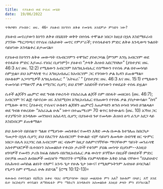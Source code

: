 ```yaml
---
title:  የያዕቆብ ወደ ዮሴፍ መሄድ
date:  19/06/2022
---
```


`ጥቅሶቹን ያንብቡ: ዘፍ. 46። ያዕቆብ ከነዓንን ለቅቆ የመሄዱ አንደምታ ምንድን ነው?`

ያዕቆብ መኖሪያውን ከነዓን ለቅቆ በሄደበት ወቅት በተስፋ ተሞልቶ ነበር። ከዚህ በኋላ እንደማይራብ ያገኘው ማረጋገጫና የዮሴፍ በሕይወት መኖር የምሥራች; የተስፋይቱን ምድር ለቅቆ እንዲወጣ ጉልበት ሳይሆነው እንዳልቀረ ይታመናል።

የያዕቆብ ከነዓንን ለቅቆ መውጣት የአብርሃምን ተሞክሮ ያስተጋባል (ምንም እንኳ አብርሃም ወደ ተስፋይቱ ምድር እያመራ የነበረ ቢሆንም)። ያዕቆብ “ታላቅ ሕዝብ አደርግሃለሁ” (ያስተያዩ: ዘፍ. 46:3 እና ዘፍ. 12:2) የሚለውን አብርሃም ከእግዚአብሔር የሰማውን የተስፋ ቃል በተመሳሳይ ሰምቷል። ይህ አምላካዊ ጥሪ እግዚአብሔር ከአብርሃም ጋር የገባውን ቃል ኪዳን ይጠቁማል።  በሁለቱም አጋጣሚዎች እግዚአብሔር “ ‘አትፍራ’ ” (ያስተያዩ: ዘፍ. 46:3 እና ዘፍ. 15:1) የሚለውን ተመሳሳይ የማጽናኛ ቃል የሚናገር ሲሆን; ይህ ደግሞ አስደሳች የሆነውን የወደፊት ተስፋ ይዟል።

ሴቶች ልጆችን ጨምሮ ወደ ግብፅ የወረዱት የእስራኤል ልጆች ስም በስፋት መዘርዘሩ (ዘፍ. 46:7); አብርሃም ገና ልጅ ሳይኖረው ዘሩ እንደሚበዛ እግዚአብሔር የሰጠውን የተስፋ ቃል ያስታውሳል። “ሰባ” የሚለው ቁጥር (ያዕቆብ; ዮሴፍና ሁለቱን ልጆቹን ጨምሮ) አጠቃላዩን ጽንሰ ሀሳብ ሃሳብ ይገልጻል። ወደ ግብፅ የወረደው “እስራኤል ሁሉ” ነው። በተጨማሪም 70 ቁጥር ከትውልዱ (ዘፍ. 10) አኻዝ ጋር ተያያዥነት እንዳለው መገንዘብ አስፈላጊ ሲሆን; በያዕቆብ ጉዞ የመላው ሕዝብ ዕጣ ፈንታ አደጋ ላይ እንደነበርም ይጠቁማል።

ይህ እውነት በይበልጥ ግልጽ የሚሆነው መስቀሉና የመዳን እቅድ ሙሉ በሙሉ ከተገለጠ ከበርካታ ዓመታት በኋላ ሲሆን; ይህ በእርግጥ ለአብርሃም ትውልድ ብቻ ሳይሆን ለመላው ሰብዓዊ ዘር ጭምር ነበር። በሌላ አነጋገር ስለ አብርሃም ዘር ብሎም ከዚያ ስለምናገኛቸው ማናቸውም ዓይነት መንፈሳዊ አስተምህሮዎች ቤተሰቡን አስመልክቶ የቀረቡ ታሪኮች የቱንም ያህል መሳጭ ቢሆኑም--እነዚህ ዘገባዎች የመዳን ታሪክ ክፍል ስለሆኑ በእግዚአብሔር ቃል ውስጥ ይገኛሉ። በዚህች በወደቀች ምድር በተቻለ መጠን ለብዙዎች መቤዠት ማስገኘት የሚችሉ የአምላካዊው እቅድ አካል ናቸው። “በአይሁድና በአሕዛብ መካከል ልዩነት የለም፤ አንዱ ጌታ የሁሉ ጌታ ነውና፤ የሚለምኑትንም አብዝቶ ይባርካል፤ የጌታን ስም የሚጠራ ሁሉ ይድናል” (ሮሜ 10:12-13)።

`ጳውሎስ የወንጌልን ዩኒቨርስ አቀፍ ባህሪ በሚያሳየው በዚህ መልእክቱ ምን አለ? ከሁሉም በላይ; እኛ እንደ ቤተ ክርስቲያን ወንጌልን ለማስፋፋት ምን ማድረግ እንዳለብን አስመልክቶ እነዚህ ቃላት ምን ይነግሩናል?`
